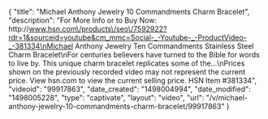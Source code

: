 {
    "title": "Michael Anthony Jewelry 10 Commandments Charm Bracelet",
    "description": "For More Info or to Buy Now: http:\/\/www.hsn.com\/products\/seo\/7592922?rdr=1&sourceid=youtube&cm_mmc=Social-_-Youtube-_-ProductVideo-_-381334\nMichael Anthony Jewelry Ten Commandments Stainless Steel Charm Bracelet\nFor centuries believers have turned to the Bible for words to live by. This unique charm bracelet replicates some of the...\nPrices shown on the previously recorded video may not represent the current price.  View hsn.com to view the current selling price. HSN Item #381334",
    "videoid": "99917863",
    "date_created": "1498004994",
    "date_modified": "1498005228",
    "type": "captivate",
    "layout": "video",
    "url": "\/v\/michael-anthony-jewelry-10-commandments-charm-bracelet\/99917863"
}